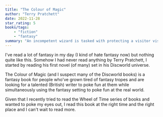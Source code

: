 ```yaml
---
title: "The Colour of Magic"
author: "Terry Pratchett"
date: 2022-11-28
star_rating: 5
books/tags:
    - "fiction"
    - "fantasy"
summary: "An incompetent wizard is tasked with protecting a visitor visiting from a faraway land. Shit hits the fan. This is the first Terry Pratchett novel set in his Discworld universe."
---
```


I've read a lot of fantasy in my day (I kind of hate fantasy now) but nothing quite like this. Somehow I had never read anything by Terry Pratchett, I started by reading his first novel (of many) set in his Discworld universe.

The Colour of Magic (and I suspect many of the Discworld books) is a fantasy book for people who've grown tired of fantasy tropes and are looking for a talented (British) writer to poke fun at them while simultaneously using the fantasy setting to poke fun at the real world.

Given that I recently tried to read the Wheel of Time series of books and wanted to poke my eyes out, I read this book at the right time and the right place and I can't wait to read more. 